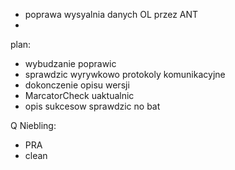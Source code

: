 - poprawa wysyalnia danych OL przez ANT
- 

plan:
- wybudzanie poprawic
- sprawdzic wyrywkowo protokoly komunikacyjne
- dokonczenie opisu wersji
- MarcatorCheck uaktualnic
- opis sukcesow
sprawdzic no bat

Q Niebling:
- PRA
- clean